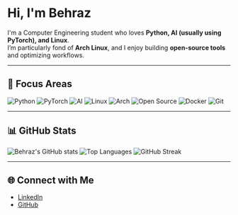 # Hi, I'm Behraz


I'm a Computer Engineering student who loves **Python, AI (usually using PyTorch), and Linux**.  
I’m particularly fond of **Arch Linux**, and I enjoy building **open-source tools** and optimizing workflows.

---

## 🌟 Focus Areas

  ![Python](https://img.shields.io/badge/Python-3776AB?logo=python&logoColor=FFD43B&style=for-the-badge)
  ![PyTorch](https://img.shields.io/badge/PyTorch-EE4C2C?logo=pytorch&logoColor=FFFFFF&style=for-the-badge)
  ![AI](https://img.shields.io/badge/AI-6F42C1?logo=brain&logoColor=FFFFFF&style=for-the-badge)
  ![Linux](https://img.shields.io/badge/Linux-FCC624?logo=linux&logoColor=000000&style=for-the-badge)
  ![Arch](https://img.shields.io/badge/Arch-1793D1?logo=arch-linux&logoColor=FFFFFF&style=for-the-badge)
  ![Open Source](https://img.shields.io/badge/Open%20Source-00ADEF?logo=github&logoColor=FFFFFF&style=for-the-badge)
  ![Docker](https://img.shields.io/badge/Docker-2496ED?logo=docker&logoColor=FFFFFF&style=for-the-badge)
  ![Git](https://img.shields.io/badge/Git-F05032?logo=git&logoColor=FFFFFF&style=for-the-badge)


---

## 📊 GitHub Stats
![Behraz's GitHub stats](https://github-readme-stats.vercel.app/api?username=BehrazFS&show_icons=true&theme=tokyonight)
![Top Languages](https://github-readme-stats.vercel.app/api/top-langs/?username=BehrazFS&layout=compact&theme=tokyonight)
![GitHub Streak](https://streak-stats.demolab.com?user=BehrazFS&theme=tokyonight&hide_border=true)


---

## 🌐 Connect with Me
- [LinkedIn](https://www.linkedin.com/in/behraz-fereshteh-saniee)  
- [GitHub](https://github.com/BehrazFS)

<!--
**BehrazFS/BehrazFS** is a ✨ _special_ ✨ repository because its `README.md` (this file) appears on your GitHub profile.

Here are some ideas to get you started:

- 🔭 I’m currently working on ...
- 🌱 I’m currently learning ...
- 👯 I’m looking to collaborate on ...
- 🤔 I’m looking for help with ...
- 💬 Ask me about ...
- 📫 How to reach me: ...
- 😄 Pronouns: ...
- ⚡ Fun fact: ...
-->
